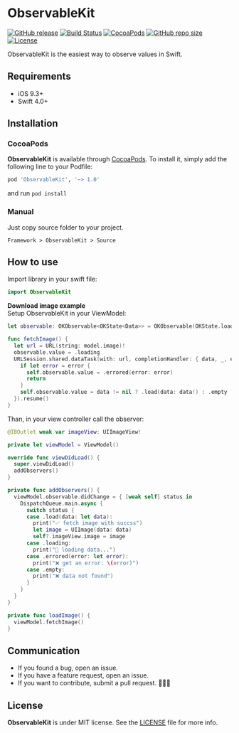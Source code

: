 # ObservableKit

[![GitHub release](https://img.shields.io/github/release/limadeveloper/ObservableKit.svg)](https://github.com/limadeveloper/ObservableKit/releases)
[![Build Status](https://travis-ci.com/limadeveloper/ObservableKit.svg?branch=master)](https://travis-ci.com/limadeveloper/ObservableKit)
[![CocoaPods](https://img.shields.io/badge/Cocoa%20Pods-✓-4BC51D.svg?style=flat)](https://cocoapods.org/pods/ObservableKit)
[![GitHub repo size](https://img.shields.io/github/repo-size/limadeveloper/ObservableKit.svg)](https://github.com/limadeveloper/ObservableKit)
[![License](https://img.shields.io/github/license/limadeveloper/ObservableKit.svg)](https://raw.githubusercontent.com/limadeveloper/ObservableKit/master/LICENSE)

ObservableKit is the easiest way to observe values in Swift.

## Requirements

- iOS 9.3+
- Swift 4.0+

## Installation

### CocoaPods

**ObservableKit** is available through [CocoaPods](https://cocoapods.org/pods/ObservableKit). To install
it, simply add the following line to your Podfile:

```ruby
pod 'ObservableKit', '~> 1.0'
```

and run `pod install`

### Manual

Just copy source folder to your project.

```script
Framework > ObservableKit > Source
```

## How to use

Import library in your swift file:

```Swift
import ObservableKit
```

**Download image example**  
Setup ObservableKit in your ViewModel:

```Swift
let observable: OKObservable<OKState<Data>> = OKObservable(OKState.loading)

func fetchImage() {
  let url = URL(string: model.image)!
  observable.value = .loading
  URLSession.shared.dataTask(with: url, completionHandler: { data, _, error in
    if let error = error {
      self.observable.value = .errored(error: error)
      return
    }
    self.observable.value = data != nil ? .load(data: data!) : .empty
  }).resume()
}
```

Than, in your view controller call the observer:

```swift
@IBOutlet weak var imageView: UIImageView!

private let viewModel = ViewModel()

override func viewDidLoad() {
  super.viewDidLoad()
  addObservers()
}

private func addObservers() {
  viewModel.observable.didChange = { [weak self] status in
    DispatchQueue.main.async {
      switch status {
      case .load(data: let data):
        print("✅ fetch image with succss")
        let image = UIImage(data: data)
        self?.imageView.image = image
      case .loading:
        print("🚀 loading data...")
      case .errored(error: let error):
        print("❌ get an error: \(error)")
      case .empty:
        print("❌ data not found")
      }
    }
  }
}

private func loadImage() {
  viewModel.fetchImage()
}
```

## Communication

- If you found a bug, open an issue.
- If you have a feature request, open an issue.
- If you want to contribute, submit a pull request. 👨🏻‍💻

## License

**ObservableKit** is under MIT license. See the [LICENSE](https://raw.githubusercontent.com/limadeveloper/ObservableKit/master/LICENSE) file for more info.